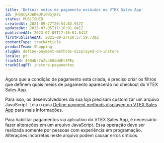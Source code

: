 ```yaml
---
title: 'Definir meios de pagamento exibidos no VTEX Sales App'
id: jHQQcyX3WKeUFidwSjmY1
status: PUBLISHED
createdAt: 2021-09-27T20:54:02.947Z
updatedAt: 2023-07-05T17:16:01.041Z
publishedAt: 2023-07-05T17:16:01.041Z
firstPublishedAt: 2021-09-27T20:57:59.730Z
contentType: trackArticle
productTeam: Shopping
slugEN: define-payment-methods-displayed-on-instore
locale: pt
trackId: 43B4Nr7uZva5UdwWEt3PEy
trackSlugPT: instore-pagamentos
---
```


Agora que a condição de pagamento está criada, é preciso criar os filtros que definem quais meios de pagamento aparecerão no checkout do VTEX Sales App.

Para isso, os desenvolvedores da sua loja precisam customizar um arquivo JavaScript. Leia o guia [Define payment methods displayed on VTEX Sales App](https://developers.vtex.com/docs/guides/define-payment-methods-displayed-on-vtex-sales-app) para mais informações.

<div class="alert alert-danger">
<p>Para habilitar pagamentos via aplicativo do VTEX Sales App, é necessário fazer alterações em um arquivo JavaScript. Essa operação deve ser realizada somente por pessoas com experiência em programação. Alterações incorretas neste arquivo podem causar erros críticos.</p>
</div>
